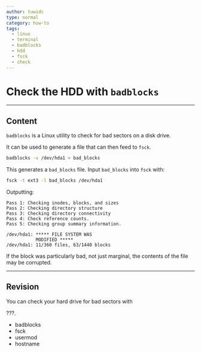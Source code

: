 ```yaml
---
author: tuwidc
type: normal
category: how-to
tags:
  - linux
  - terminal
  - badblocks
  - hdd
  - fsck
  - check
---
```


# Check the HDD with `badblocks`


---

## Content

`badblocks` is a Linux utility to check for bad sectors on a disk drive. 

It can be used to generate a file that can then feed to `fsck`.

```bash
badblocks -v /dev/hda1 > bad_blocks
```

This generates a `bad_blocks` file. Input `bad_blocks` into `fsck` with:

```bash
fsck -t ext3 -l bad_blocks /dev/hda1
```

Outputting:

```plain-text
Pass 1: Checking inodes, blocks, and sizes
Pass 2: Checking directory structure
Pass 3: Checking directory connectivity
Pass 4: Check reference counts.
Pass 5: Checking group summary information.

/dev/hda1: ***** FILE SYSTEM WAS 
           MODIFIED *****
/dev/hda1: 11/360 files, 63/1440 blocks
```

If the block was particularly bad, not just marginal, the contents of the file may be corrupted.


---

## Revision

You can check your hard drive for bad sectors with 

???.

- badblocks
- fsck
- usermod
- hostname
